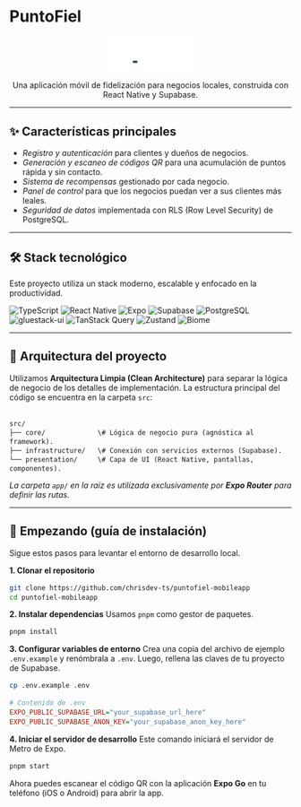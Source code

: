 # PuntoFiel

<p align="center">
  <img src="assets/logos/logo-variante-horizontal-ligth.png" alt="PuntoFiel Logo" width="150"/>
</p>

<p align="center">
  Una aplicación móvil de fidelización para negocios locales, construida con React Native y Supabase.
</p>

---

## ✨ Características principales

* *Registro y autenticación* para clientes y dueños de negocios.
* *Generación y escaneo de códigos QR* para una acumulación de puntos rápida y sin contacto.
* *Sistema de recompensas* gestionado por cada negocio.
* *Panel de control* para que los negocios puedan ver a sus clientes más leales.
* *Seguridad de datos* implementada con RLS (Row Level Security) de PostgreSQL.

---

## 🛠️ Stack tecnológico

Este proyecto utiliza un stack moderno, escalable y enfocado en la productividad.

![TypeScript](https://img.shields.io/badge/TypeScript-3178C6?logo=typescript&logoColor=white)
![React Native](https://img.shields.io/badge/React_Native-20232A?logo=react&logoColor=61DAFB)
![Expo](https://img.shields.io/badge/Expo-000020?logo=expo&logoColor=white)
![Supabase](https://img.shields.io/badge/Supabase-3ECF8E?logo=supabase&logoColor=white)
![PostgreSQL](https://img.shields.io/badge/PostgreSQL-4169E1?logo=postgresql&logoColor=white)
![gluestack-ui](https://img.shields.io/badge/gluestack--ui-00A3FF?logo=styled-components&logoColor=white)
![TanStack Query](https://img.shields.io/badge/TanStack_Query-FF4154?logo=react-query&logoColor=white)
![Zustand](https://img.shields.io/badge/Zustand-000000?logo=zustand&logoColor=white)
![Biome](https://img.shields.io/badge/Biome-60A5FA?logo=biome&logoColor=white)

---

## 📂 Arquitectura del proyecto

Utilizamos **Arquitectura Limpia (Clean Architecture)** para separar la lógica de negocio de los detalles de implementación. La estructura principal del código se encuentra en la carpeta `src`:

```

src/
├── core/             \# Lógica de negocio pura (agnóstica al framework).
├── infrastructure/   \# Conexión con servicios externos (Supabase).
└── presentation/     \# Capa de UI (React Native, pantallas, componentes).

````
*La carpeta `app/` en la raíz es utilizada exclusivamente por **Expo Router** para definir las rutas.*

---

## 🚀 Empezando (guía de instalación)

Sigue estos pasos para levantar el entorno de desarrollo local.

**1. Clonar el repositorio**
```bash
git clone https://github.com/chrisdev-ts/puntofiel-mobileapp
cd puntofiel-mobileapp
````

**2. Instalar dependencias**
Usamos `pnpm` como gestor de paquetes.

```bash
pnpm install
```

**3. Configurar variables de entorno**
Crea una copia del archivo de ejemplo `.env.example` y renómbrala a `.env`. Luego, rellena las claves de tu proyecto de Supabase.

```bash
cp .env.example .env
```

```ini
# Contenido de .env
EXPO_PUBLIC_SUPABASE_URL="your_supabase_url_here"
EXPO_PUBLIC_SUPABASE_ANON_KEY="your_supabase_anon_key_here"
```

**4. Iniciar el servidor de desarrollo**
Este comando iniciará el servidor de Metro de Expo.

```bash
pnpm start
```

Ahora puedes escanear el código QR con la aplicación **Expo Go** en tu teléfono (iOS o Android) para abrir la app.